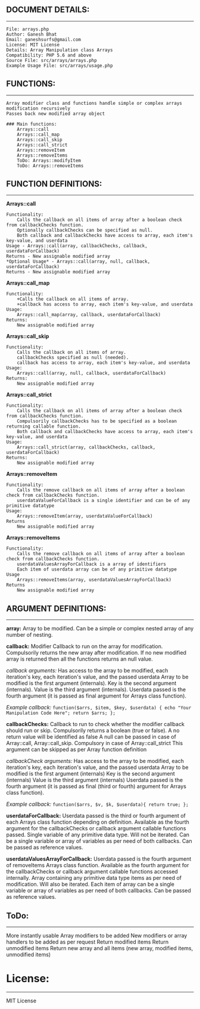 ## DOCUMENT DETAILS:
--------------------

    File: arrays.php
    Author: Ganesh Bhat
    Email: ganeshsurfs@gmail.com 
    License: MIT License
    Details: Array Manipulation class Arrays
    Compatibility: PHP 5.6 and above
    Source File: src/arrays/arrays.php
    Example Usage File: src/arrays/usage.php

## FUNCTIONS: 
-------------

    Array modifier class and functions handle simple or complex arrays modification recursively
    Passes back new modified array object
        
    ### Main functions: 
        Arrays::call
        Arrays::call_map
        Arrays::call_skip
        Arrays::call_strict
        Arrays::removeItem
        Arrays::removeItems
        ToDo: Arrays::modifyItem
        ToDo: Arrays::removeItems

## FUNCTION DEFINITIONS:
------------------------

**Arrays::call**

    Functionality: 
        Calls the callback on all items of array after a boolean check from callbackChecks function. 
        Optionally callbackChecks can be specified as null. 
        Both callback and callbackChecks have access to array, each item's key-value, and userdata
    Usage - Arrays::call(array, callbackChecks, callback, userdataForCallback)
    Returns - New assignable modified array
    *Optional Usage* - Arrays::call(array, null, callback, userdataForCallback)
    Returns - New assignable modified array

**Arrays::call_map**

    Functionality: 
        +Calls the callback on all items of array. 
        +callback has access to array, each item's key-value, and userdata
    Usage:
        Arrays::call_map(array, callback, userdataForCallback)
    Returns: 
        New assignable modified array
        
**Arrays::call_skip**

    Functionality: 
        Calls the callback on all items of array. 
        callbackChecks specified as null (needed). 
        callback has access to array, each item's key-value, and userdata
    Usage:
        Arrays::call(array, null, callback, userdataForCallback)
    Returns:
        New assignable modified array

**Arrays::call_strict**

    Functionality: 
        Calls the callback on all items of array after a boolean check from callbackChecks function. 
        Compulsorily callbackChecks has to be specified as a boolean returning callable function. 
        Both callback and callbackChecks have access to array, each item's key-value, and userdata
    Usage:
        Arrays::call_strict(array, callbackChecks, callback, userdataForCallback)
    Returns: 
        New assignable modified array


**Arrays::removeItem**

    Functionality: 
        Calls the remove callback on all items of array after a boolean check from callbackChecks function. 
        userdataValueForCallback is a single identifier and can be of any primitive datatype
    Usage:
        Arrays::removeItem(array, userdataValueForCallback)
    Returns
        New assignable modified array


**Arrays::removeItems**

    Functionality: 
        Calls the remove callback on all items of array after a boolean check from callbackChecks function. 
        userdataValuesArrayForCallback is a array of identifiers
        Each item of userdata array can be of any primitive datatype
    Usage
        Arrays::removeItems(array, userdataValuesArrayForCallback)
    Returns
        New assignable modified array


## ARGUMENT DEFINITIONS: 
------------------------

**array:** 
Array to be modified.
Can be a simple or complex nested array of any number of nesting.
        
**callback:**
Modifier Callback to run on the array for modification. 
Compulsorily returns the new array after modification. 
If no new modified array is returned then all the functions returns an null value.
    
*callback arguments:* 
Has access to the array to be modified, each iteration's key, each iteration's value, and the passed userdata
Array to be modified is the first argument (internals).
Key is the second argument (internals).
Value is the third argument (internals).
Userdata passed is the fourth argument (it is passed as final argument for Arrays class function).


*Example callback:*
`function($arrs, $item, $key, $userdata) { echo "Your Manipulation Code Here"; return $arrs; };`
        
**callbackChecks:**
Callback to run to check whether the modifier callback should run or skip.
Compulsorily returns a boolean (true or false). A no return value will be identified as false
A null can be passed in case of Array::call, Array::call_skip. Compulsory in case of Array::call_strict
This argument can be skipped as per Array function definition

*callbackCheck arguments:*
Has access to the array to be modified, each iteration's key, each iteration's value, and the passed userdata
Array to be modified is the first argument (internals)
Key is the second argument (internals)
Value is the third argument (internals)
Userdata passed is the fourth argument (it is passed as final (third or fourth) argument for Arrays class function).
 
*Example callback:*
`function($arrs, $v, $k, $userdata){ return true; };`
        
**userdataForCallback:**
Userdata passed is the third or fourth argument of each Arrays class function depending on definition.
Available as the fourth argument for the callbackChecks or callback argument callable functions passed.
Single variable of any primitive data type. Will not be iterated.
Can be a single variable or array of variables as per need of both callbacks.
Can be passed as reference values.
    
**userdataValuesArrayForCallback:**
Userdata passed is the fourth argument of removeItems Arrays class function.
Available as the fourth argument for the callbackChecks or callback argument callable functions accessed internally.
Array containing any primitive data type items as per need of modification. Will also be iterated.
Each item of array can be a single variable or array of variables as per need of both callbacks.
Can be passed as reference values.

## ToDo:
--------

More instantly usable Array modifiers to be added
New modifiers or array handlers to be added as per request
Return modified items
Return unmodified items
Return new array and all items (new array, modified items, unmodified items)

# License: 
----------

MIT License
